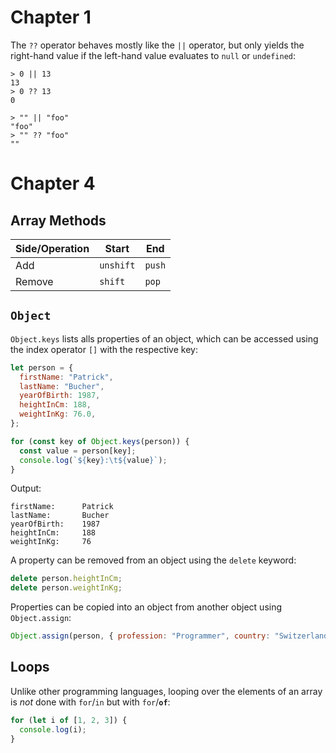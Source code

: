 # Chapter 1

The `??` operator behaves mostly like the `||` operator, but only yields the
right-hand value if the left-hand value evaluates to `null` or `undefined`:

    > 0 || 13
    13
    > 0 ?? 13
    0

    > "" || "foo"
    "foo"
    > "" ?? "foo"
    ""

# Chapter 4

## Array Methods

| Side/Operation | Start     | End    |
|----------------|-----------|--------|
| Add            | `unshift` | `push` |
| Remove         | `shift`   | `pop`  |

## `Object`

`Object.keys` lists alls properties of an object, which can be accessed using
the index operator `[]` with the respective key:

```javascript
let person = {
  firstName: "Patrick",
  lastName: "Bucher",
  yearOfBirth: 1987,
  heightInCm: 188,
  weightInKg: 76.0,
};

for (const key of Object.keys(person)) {
  const value = person[key];
  console.log(`${key}:\t${value}`);
}
```

Output:

    firstName:	    Patrick
    lastName:	    Bucher
    yearOfBirth:	1987
    heightInCm:	    188
    weightInKg:	    76

A property can be removed from an object using the `delete` keyword:

```javascript
delete person.heightInCm;
delete person.weightInKg;
```

Properties can be copied into an object from another object using
`Object.assign`:

```javascript
Object.assign(person, { profession: "Programmer", country: "Switzerland" });
```

## Loops

Unlike other programming languages, looping over the elements of an array is
_not_ done with `for`/`in` but with `for`/**`of`**:

```javascript
for (let i of [1, 2, 3]) {
  console.log(i);
}
```
